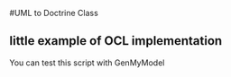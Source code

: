 #UML to Doctrine Class

## little example of OCL implementation

You can test this script with GenMyModel